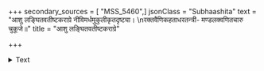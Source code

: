 +++
secondary_sources = [ "MSS_5460",]
jsonClass = "Subhaashita"
text = "आशु लङ्घितवतीष्टकराग्रे नीविमर्धमुकुलीकृतदृष्ट्या।  \nरक्तवैणिकहताधरतन्त्री- मण्डलक्वणितचारु चुकूजे॥"
title = "आशु लङ्घितवतीष्टकराग्रे"

+++

<details><summary>Text</summary>

आशु लङ्घितवतीष्टकराग्रे नीविमर्धमुकुलीकृतदृष्ट्या।  
रक्तवैणिकहताधरतन्त्री- मण्डलक्वणितचारु चुकूजे॥
</details>
